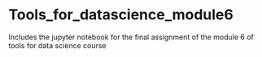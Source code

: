 # Tools_for_datascience_module6
Includes the jupyter notebook for the final assignment of the module 6 of tools for data science course
